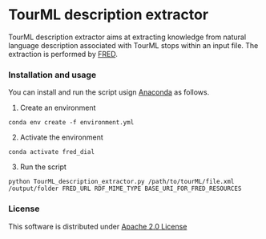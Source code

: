 # TourML description extractor
TourML description extractor aims at extracting knowledge from natural language description associated with TourML stops within an input file.
The extraction is performed by [FRED](http://wit.istc.cnr.it/stlab-tools/fred/).

### Installation and usage

You can install and run the script usign [Anaconda](https://www.anaconda.com/) as follows.
1. Create an environment

```
conda env create -f environment.yml
```

2. Activate the environment

```
conda activate fred_dial    
```

3. Run the script

```
python TourML_description_extractor.py /path/to/tourML/file.xml /output/folder FRED_URL RDF_MIME_TYPE BASE_URI_FOR_FRED_RESOURCES
```

### License

This software is distributed under [Apache 2.0 License](LICENSE)
